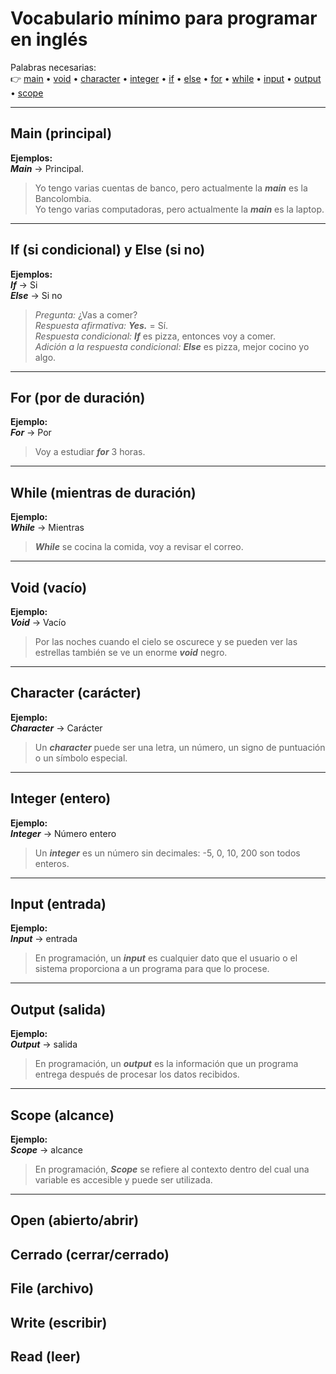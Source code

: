 # Vocabulario mínimo para programar en inglés

Palabras necesarias:  
👉 [main](#main-principal) • [void](#void-vacío) • [character](#character-carácter) • [integer](#integer-entero) • [if](#if-si-condicional-y-else-si-no) • [else](#if-si-condicional-y-else-si-no) • [for](#for-por-de-duración) • [while](#while-mientras-de-duración) • [input](#input-entrada) • [output](#output-salida) • [scope](#scope-alcance)

---

## Main (principal)

**Ejemplos:**  
**_Main_** → Principal.

> Yo tengo varias cuentas de banco, pero actualmente la **_main_** es la Bancolombia.  
> Yo tengo varias computadoras, pero actualmente la **_main_** es la laptop.

---

## If (si condicional) y Else (si no)

**Ejemplos:**  
**_If_** → Si  
**_Else_** → Si no

> _Pregunta:_ ¿Vas a comer?  
> _Respuesta afirmativa:_ **_Yes._** = Sí.  
> _Respuesta condicional:_ **_If_** es pizza, entonces voy a comer.  
> _Adición a la respuesta condicional:_ **_Else_** es pizza, mejor cocino yo algo.

---

## For (por de duración)

**Ejemplo:**  
**_For_** → Por

> Voy a estudiar **_for_** 3 horas.

---

## While (mientras de duración)

**Ejemplo:**  
**_While_** → Mientras

> **_While_** se cocina la comida, voy a revisar el correo.

---

## Void (vacío)

**Ejemplo:**  
**_Void_** → Vacío

> Por las noches cuando el cielo se oscurece y se pueden ver las estrellas también se ve un enorme **_void_** negro.

---

## Character (carácter)

**Ejemplo:**  
**_Character_** → Carácter

> Un **_character_** puede ser una letra, un número, un signo de puntuación o un símbolo especial.

---

## Integer (entero)

**Ejemplo:**  
**_Integer_** → Número entero

> Un **_integer_** es un número sin decimales: -5, 0, 10, 200 son todos enteros.

---

## Input (entrada)

**Ejemplo:**  
**_Input_** → entrada

> En programación, un **_input_** es cualquier dato que el usuario o el sistema proporciona a un programa para que lo procese.

---

## Output (salida)

**Ejemplo:**  
**_Output_** → salida

> En programación, un **_output_** es la información que un programa entrega después de procesar los datos recibidos.

---

## Scope (alcance)

**Ejemplo:**  
**_Scope_** → alcance

> En programación, **_Scope_** se refiere al contexto dentro del cual una variable es accesible y puede ser utilizada.

---

## Open (abierto/abrir)

## Cerrado (cerrar/cerrado)

## File (archivo)

## Write (escribir)

## Read (leer)
